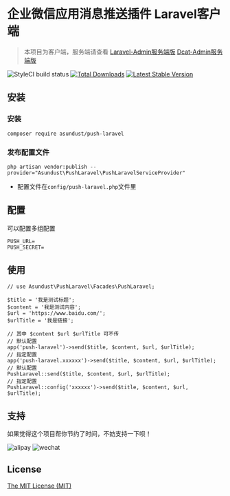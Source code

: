 企业微信应用消息推送插件 Laravel客户端
======
> 本项目为客户端，服务端请查看 [Laravel-Admin服务端版](https://github.com/asundust/wechat-work-push) [Dcat-Admin服务端版](https://github.com/asundust/dcat-wechat-work-push)

![StyleCI build status](https://github.styleci.io/repos/338733529/shield)
<a href="https://packagist.org/packages/asundust/push-laravel"><img src="https://img.shields.io/packagist/dt/asundust/push-laravel" alt="Total Downloads"></a>
<a href="https://packagist.org/packages/asundust/push-laravel"><img src="https://img.shields.io/packagist/v/asundust/push-laravel" alt="Latest Stable Version"></a>

## 安装

### 安装

```
composer require asundust/push-laravel
```

### 发布配置文件

```
php artisan vendor:publish --provider="Asundust\PushLaravel\PushLaravelServiceProvider"
```

- 配置文件在`config/push-laravel.php`文件里

## 配置

可以配置多组配置

```
PUSH_URL=
PUSH_SECRET=
```

## 使用

```
// use Asundust\PushLaravel\Facades\PushLaravel;

$title = '我是测试标题';
$content = '我是测试内容';
$url = 'https://www.baidu.com/';
$urlTitle = '我是链接';

// 其中 $content $url $urlTitle 可不传
// 默认配置
app('push-laravel')->send($title, $content, $url, $urlTitle);
// 指定配置
app('push-laravel.xxxxxx')->send($title, $content, $url, $urlTitle);
// 默认配置
PushLaravel::send($title, $content, $url, $urlTitle);
// 指定配置
PushLaravel::config('xxxxxx')->send($title, $content, $url, $urlTitle);
```

## 支持

如果觉得这个项目帮你节约了时间，不妨支持一下呗！

![alipay](https://user-images.githubusercontent.com/6573979/91679916-2c4df500-eb7c-11ea-98a7-ab740ddda77d.png)
![wechat](https://user-images.githubusercontent.com/6573979/91679913-2b1cc800-eb7c-11ea-8915-eb0eced94aee.png)

## License

[The MIT License (MIT)](https://opensource.org/licenses/MIT)